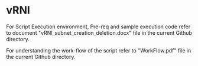 # vRNI


For Script Execution environment, Pre-req and sample execution code refer to document "vRNI_subnet_creation_deletion.docx" file in the current Github directory. 


For understanding the work-flow of the script refer to "WorkFlow.pdf" file in the current Github directory. 
